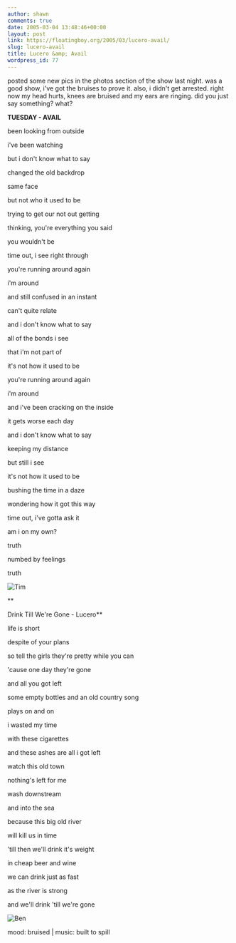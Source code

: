 ```yaml
---
author: shawn
comments: true
date: 2005-03-04 13:48:46+00:00
layout: post
link: https://floatingboy.org/2005/03/lucero-avail/
slug: lucero-avail
title: Lucero &amp; Avail
wordpress_id: 77
---
```


posted some new pics in the photos section of the show last night. was a good show, i've got the
bruises to prove it. also, i didn't get arrested. right now my
head hurts, knees are bruised and my ears are ringing. did you
just say something? what?

**TUESDAY - AVAIL**

been looking from outside

i've been watching

but i don't know what to say

changed the old backdrop

same face

but not who it used to be

trying to get our not out getting

thinking, you're everything you said

you wouldn't be

time out, i see right through

you're running around again

i'm around

and still confused in an instant

can't quite relate

and i don't know what to say

all of the bonds i see

that i'm not part of

it's not how it used to be

you're running around again

i'm around

and i've been cracking on the inside

it gets worse each day

and i don't know what to say

keeping my distance

but still i see

it's not how it used to be

bushing the time in a daze

wondering how it got this way

time out, i've gotta ask it

am i on my own?

truth

numbed by feelings

truth

![Tim](/old/albums/lucero-avail/Lucero_and_Avail_002.jpg)

\*\*

Drink Till We're Gone - Lucero\*\*

life is short

despite of your plans

so tell the girls they're pretty while you can

'cause one day they're gone

and all you got left

some empty bottles and an old country song

plays on and on

i wasted my time

with these cigarettes

and these ashes are all i got left

watch this old town

nothing's left for me

wash downstream

and into the sea

because this big old river

will kill us in time

'till then we'll drink it's weight

in cheap beer and wine

we can drink just as fast

as the river is strong

and we'll drink 'till we're gone

![Ben](/old/albums/lucero-avail/Lucero_and_Avail_025.jpg)

mood: bruised | music: built to spill
